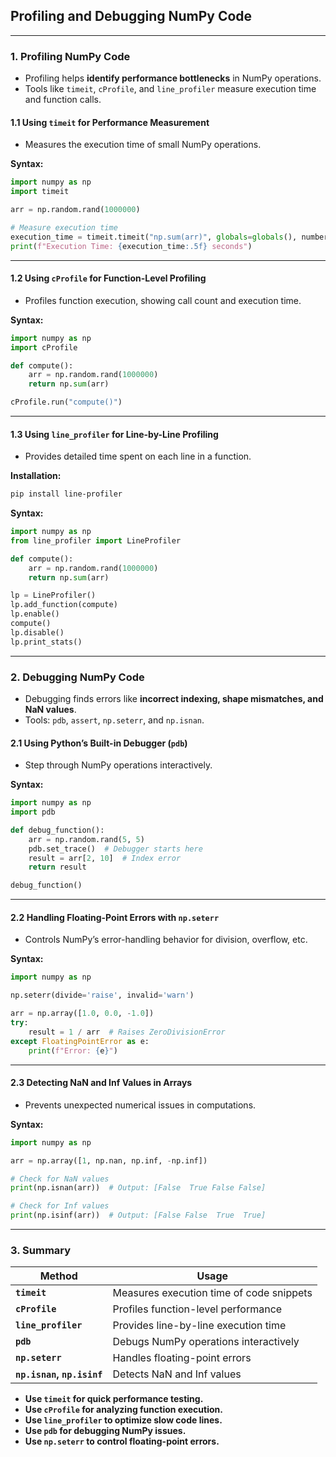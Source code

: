 ## **Profiling and Debugging NumPy Code**  

---

### **1. Profiling NumPy Code**  
- Profiling helps **identify performance bottlenecks** in NumPy operations.  
- Tools like `timeit`, `cProfile`, and `line_profiler` measure execution time and function calls.  

#### **1.1 Using `timeit` for Performance Measurement**  
- Measures the execution time of small NumPy operations.  

**Syntax:**  
```python
import numpy as np  
import timeit  

arr = np.random.rand(1000000)  

# Measure execution time
execution_time = timeit.timeit("np.sum(arr)", globals=globals(), number=10)  
print(f"Execution Time: {execution_time:.5f} seconds")  
```

---

#### **1.2 Using `cProfile` for Function-Level Profiling**  
- Profiles function execution, showing call count and execution time.  

**Syntax:**  
```python
import numpy as np  
import cProfile  

def compute():  
    arr = np.random.rand(1000000)  
    return np.sum(arr)  

cProfile.run("compute()")  
```

---

#### **1.3 Using `line_profiler` for Line-by-Line Profiling**  
- Provides detailed time spent on each line in a function.  

**Installation:**  
```sh
pip install line-profiler
```

**Syntax:**  
```python
import numpy as np  
from line_profiler import LineProfiler  

def compute():  
    arr = np.random.rand(1000000)  
    return np.sum(arr)  

lp = LineProfiler()  
lp.add_function(compute)  
lp.enable()  
compute()  
lp.disable()  
lp.print_stats()  
```

---

### **2. Debugging NumPy Code**  
- Debugging finds errors like **incorrect indexing, shape mismatches, and NaN values**.  
- Tools: `pdb`, `assert`, `np.seterr`, and `np.isnan`.  

#### **2.1 Using Python’s Built-in Debugger (`pdb`)**  
- Step through NumPy operations interactively.  

**Syntax:**  
```python
import numpy as np  
import pdb  

def debug_function():  
    arr = np.random.rand(5, 5)  
    pdb.set_trace()  # Debugger starts here  
    result = arr[2, 10]  # Index error  
    return result  

debug_function()  
```

---

#### **2.2 Handling Floating-Point Errors with `np.seterr`**  
- Controls NumPy’s error-handling behavior for division, overflow, etc.  

**Syntax:**  
```python
import numpy as np  

np.seterr(divide='raise', invalid='warn')  

arr = np.array([1.0, 0.0, -1.0])  
try:  
    result = 1 / arr  # Raises ZeroDivisionError  
except FloatingPointError as e:  
    print(f"Error: {e}")  
```

---

#### **2.3 Detecting NaN and Inf Values in Arrays**  
- Prevents unexpected numerical issues in computations.  

**Syntax:**  
```python
import numpy as np  

arr = np.array([1, np.nan, np.inf, -np.inf])  

# Check for NaN values  
print(np.isnan(arr))  # Output: [False  True False False]  

# Check for Inf values  
print(np.isinf(arr))  # Output: [False False  True  True]  
```

---

### **3. Summary**  
| **Method** | **Usage** |
|------------|-----------|
| **`timeit`** | Measures execution time of code snippets |
| **`cProfile`** | Profiles function-level performance |
| **`line_profiler`** | Provides line-by-line execution time |
| **`pdb`** | Debugs NumPy operations interactively |
| **`np.seterr`** | Handles floating-point errors |
| **`np.isnan`, `np.isinf`** | Detects NaN and Inf values |

- **Use `timeit` for quick performance testing.**  
- **Use `cProfile` for analyzing function execution.**  
- **Use `line_profiler` to optimize slow code lines.**  
- **Use `pdb` for debugging NumPy issues.**  
- **Use `np.seterr` to control floating-point errors.**